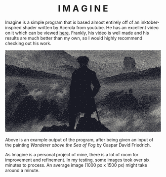 <h1 align="center">I M A G I N E</h1>

Imagine is a simple program that is based almost entirely off of an inktober-inspired shader written by Acerola from youtube. He has an excellent video on it which can be viewed [here](https://youtu.be/E9-LRRDVmo8). Frankly, his video is well made and his results are much better than my own, so I would highly recommend checking out his work.

![The painting 'Wanderer above the Sea of Fog' by Caspar David Friedrich in an ink and paper style filter](wanderer.png)

Above is an example output of the program, after being given an input of the painting *Wanderer above the Sea of Fog* by Caspar David Friedrich. 

As Imagine is a personal project of mine, there is a lot of room for improvement and refinement. In my testing, some images took over six minutes to process. An average image (1000 px x 1500 px) might take around a minute.
